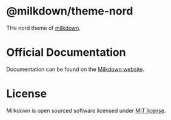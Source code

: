 # @milkdown/theme-nord

THe nord theme of [milkdown](https://milkdown.dev/).

# Official Documentation

Documentation can be found on the [Milkdown website](https://milkdown.dev/docs/api/theme-nord).

# License

Milkdown is open sourced software licensed under [MIT license](https://github.com/Milkdown/milkdown/blob/main/LICENSE).
